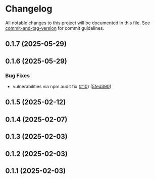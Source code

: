 # Changelog

All notable changes to this project will be documented in this file. See [commit-and-tag-version](https://github.com/absolute-version/commit-and-tag-version) for commit guidelines.

## 0.1.7 (2025-05-29)

## 0.1.6 (2025-05-29)


### Bug Fixes

* vulnerabilities via npm audit fix ([#10](https://github.com/vkairy/react-counter-app/issues/10)) ([5fed390](https://github.com/vkairy/react-counter-app/commit/5fed390ade0b7344e426abc54b276ddbc067cfb6))

## 0.1.5 (2025-02-12)

## 0.1.4 (2025-02-07)

## 0.1.3 (2025-02-03)

## 0.1.2 (2025-02-03)

## 0.1.1 (2025-02-03)
